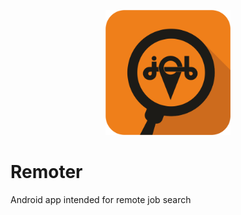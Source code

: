 <p align="center"><img src="logo/512px.png" alt="wifiauto" height="200px"></p>

# Remoter
Android app intended for remote job search

